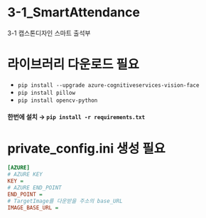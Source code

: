 # 3-1_SmartAttendance
3-1 캡스톤디자인 스마트 출석부

# 라이브러리 다운로드 필요
* ```pip install --upgrade azure-cognitiveservices-vision-face```
* ```pip install pillow```
* ```pip install opencv-python```   
#### 한번에 설치 → ```pip install -r requirements.txt```


# private_config.ini 생성 필요
``` ini
[AZURE]
# AZURE KEY
KEY =
# AZURE END_POINT
END_POINT =
# TargetImage를 다운받을 주소의 base_URL
IMAGE_BASE_URL = 
```
